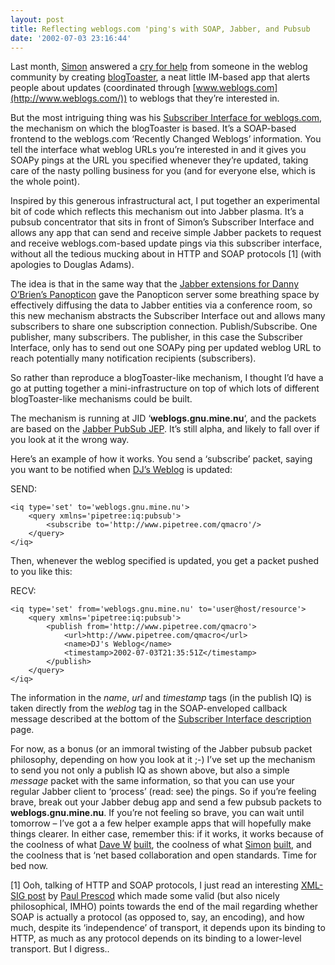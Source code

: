 ```yaml
---
layout: post
title: Reflecting weblogs.com 'ping's with SOAP, Jabber, and Pubsub
date: '2002-07-03 23:16:44'
---
```



Last month, [Simon](http://www.pocketsoap.com/weblog/index.html "Simon Fell's weblog") answered a [cry for help](http://www.pocketsoap.com/weblog/2002/06/13.html#a604) from someone in the weblog community by creating [blogToaster](http://www.pocketsoap.com/weblog/2002/06/15.html#a608), a neat little IM-based app that alerts people about updates (coordinated through [www.weblogs.com](http://www.weblogs.com/)) to weblogs that they’re interested in.

But the most intriguing thing was his [Subscriber Interface for weblogs.com](http://www.pocketsoap.com/weblog/stories/2002/02/12/subscriberInterfaceForWeblogscom.html), the mechanism on which the blogToaster is based. It’s a SOAP-based frontend to the weblogs.com ‘Recently Changed Weblogs’ information. You tell the interface what weblog URLs you’re interested in and it gives you SOAPy pings at the URL you specified whenever they’re updated, taking care of the nasty polling business for you (and for everyone else, which is the whole point).

Inspired by this generous infrastructural act, I put together an experimental bit of code which reflects this mechanism out into Jabber plasma. It’s a pubsub concentrator that sits in front of Simon’s Subscriber Interface and allows any app that can send and receive simple Jabber packets to request and receive weblogs.com-based update pings via this subscriber interface, without all the tedious mucking about in HTTP and SOAP protocols [1] (with apologies to Douglas Adams).

The idea is that in the same way that the [Jabber extensions for Danny O’Brien’s Panopticon](../../2002/May/15#panopticon) gave the Panopticon server some breathing space by effectively diffusing the data to Jabber entities via a conference room, so this new mechanism abstracts the Subscriber Interface out and allows many subscribers to share one subscription connection. Publish/Subscribe. One publisher, many subscribers. The publisher, in this case the Subscriber Interface, only has to send out one SOAPy ping per updated weblog URL to reach potentially many notification recipients (subscribers).

So rather than reproduce a blogToaster-like mechanism, I thought I’d have a go at putting together a mini-infrastructure on top of which lots of different blogToaster-like mechanisms could be built.

The mechanism is running at JID ‘**weblogs.gnu.mine.nu**‘, and the packets are based on the [Jabber PubSub JEP](http://www.jabber.org/jeps/jep-0024.html). It’s still alpha, and likely to fall over if you look at it the wrong way.

Here’s an example of how it works. You send a ‘subscribe’ packet, saying you want to be notified when [DJ’s Weblog](/qmacro/blog) is updated:

SEND:

```
<iq type='set' to='weblogs.gnu.mine.nu'>
	<query xmlns='pipetree:iq:pubsub'>
		<subscribe to='http://www.pipetree.com/qmacro'/>
	</query>
</iq>
```

Then, whenever the weblog specified is updated, you get a packet pushed to you like this:

RECV:

```
<iq type='set' from='weblogs.gnu.mine.nu' to='user@host/resource'>
	<query xmlns='pipetree:iq:pubsub'>
		<publish from='http://www.pipetree.com/qmacro'>
			<url>http://www.pipetree.com/qmacro</url>
			<name>DJ's Weblog</name>
			<timestamp>2002-07-03T21:35:51Z</timestamp>
		</publish>
	</query>
</iq>
```

The information in the *name*, *url* and *timestamp* tags (in the publish IQ) is taken directly from the *weblog* tag in the SOAP-enveloped callback message described at the bottom of the [Subscriber Interface description](http://www.pocketsoap.com/weblog/stories/2002/02/12/subscriberInterfaceForWeblogscom.html) page.

For now, as a bonus (or an immoral twisting of the Jabber pubsub packet philosophy, depending on how you look at it ;-) I’ve set up the mechanism to send you not only a publish IQ as shown above, but also a simple *message* packet with the same information, so that you can use your regular Jabber client to ‘process’ (read: see) the pings. So if you’re feeling brave, break out your Jabber debug app and send a few pubsub packets to **weblogs.gnu.mine.nu**. If you’re not feeling so brave, you can wait until tomorrow – I’ve got a a few helper example apps that will hopefully make things clearer. In either case, remember this: if it works, it works because of the coolness of what [Dave W](http://www.scripting.com/) [built](http://www.weblogs.com/), the coolness of what [Simon](http://www.pocketsoap.com/weblog/index.html "Simon Fell's weblog") [built](http://www.pocketsoap.com/weblog/stories/2002/02/12/subscriberInterfaceForWeblogscom.html), and the coolness that is ‘net based collaboration and open standards. Time for bed now.

[1] Ooh, talking of HTTP and SOAP protocols, I just read an interesting [XML-SIG post](http://mail.python.org/pipermail/xml-sig/2002-February/007183.html) by [Paul Prescod](http://www.prescod.net/) which made some valid (but also nicely philosophical, IMHO) points towards the end of the mail regarding whether SOAP is actually a protocol (as opposed to, say, an encoding), and how much, despite its ‘independence’ of transport, it depends upon its binding to HTTP, as much as any protocol depends on its binding to a lower-level transport. But I digress..


